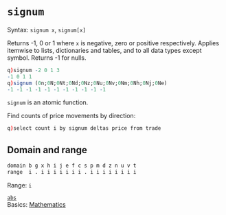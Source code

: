# `signum`


Syntax: `signum x`, `signum[x]` 

Returns -1, 0 or 1 where `x` is negative, zero or positive respectively. Applies itemwise to lists, dictionaries and tables, and to all data types except symbol. Returns -1 for nulls. 
```q
q)signum -2 0 1 3
-1 0 1 1
q)signum (0n;0N;0Nt;0Nd;0Nz;0Nu;0Nv;0Nm;0Nh;0Nj;0Ne)
-1 -1 -1 -1 -1 -1 -1 -1 -1 -1 -1
```

`signum` is an atomic function. 

<!-- FIXME Examples for dictionaries and tables -->

Find counts of price movements by direction:

```q
q)select count i by signum deltas price from trade
```


## Domain and range

```txt
domain b g x h i j e f c s p m d z n u v t
range  i . i i i i i i i . i i i i i i i i
```

Range: `i`


<i class="far fa-hand-point-right"></i> 
[`abs`](abs.md)  
Basics: [Mathematics](../basics/math.md)